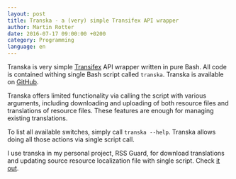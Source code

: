 ```yaml
---
layout: post
title: Transka - a (very) simple Transifex API wrapper
author: Martin Rotter
date: 2016-07-17 09:00:00 +0200
category: Programming
language: en
---
```


<p>Transka is very simple <a href="https://www.transifex.com/">Transifex</a> API wrapper written in pure Bash. All code is contained withing single Bash script called <code>transka</code>. Transka is available on <a href="https://github.com/martinrotter/transka">GitHub</a>.</p>
<!--more-->
<p>Transka offers limited functionality via calling the script with various arguments, including downloading and uploading of both resource files and translations of resource files. These features are enough for managing existing translations.</p>

<p>To list all available switches, simply call <code>transka --help</code>. Transka allows doing all those actions via single script call.</p><p>I use transka in my personal project, RSS Guard, for download translations and updating source resource localization file with single script. Check <a href="https://github.com/martinrotter/rssguard/blob/master/resources/scripts/update-localizations.sh">it out</a>.</p>
